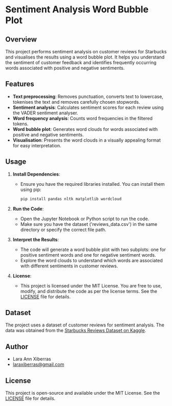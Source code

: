 # Sentiment Analysis Word Bubble Plot

## Overview

This project performs sentiment analysis on customer reviews for Starbucks and visualises the results using a word bubble plot. It helps you understand the sentiment of customer feedback and identifies frequently occurring words associated with positive and negative sentiments.

## Features

- **Text preprocessing**: Removes punctuation, converts text to lowercase, tokenises the text and removes carefully chosen stopwords.
- **Sentiment analysis**: Calculates sentiment scores for each review using the VADER sentiment analyser.
- **Word frequency analysis**: Counts word frequencies in the filtered tokens.
- **Word bubble plot**: Generates word clouds for words associated with positive and negative sentiments.
- **Visualisation**: Presents the word clouds in a visually appealing format for easy interpretation.

## Usage

1. **Install Dependencies**:
   - Ensure you have the required libraries installed. You can install them using pip:
     ```bash
     pip install pandas nltk matplotlib wordcloud
     ```

2. **Run the Code**:
   - Open the Jupyter Notebook or Python script to run the code.
   - Make sure you have the dataset ('reviews_data.csv') in the same directory or specify the correct file path.

3. **Interpret the Results**:
   - The code will generate a word bubble plot with two subplots: one for positive sentiment words and one for negative sentiment words.
   - Explore the word clouds to understand which words are associated with different sentiments in customer reviews.

4. **License**:
   - This project is licensed under the MIT License. You are free to use, modify, and distribute the code as per the license terms. See the [LICENSE](LICENSE) file for details.

## Dataset

The project uses a dataset of customer reviews for sentiment analysis. The data was obtained from the [Starbucks Reviews Dataset on Kaggle](https://www.kaggle.com/datasets/harshalhonde/starbucks-reviews-dataset).

## Author

- Lara Ann Xiberras
- laraxiberras@gmail.com

## License

This project is open-source and available under the MIT License. See the [LICENSE](LICENSE) file for details.
